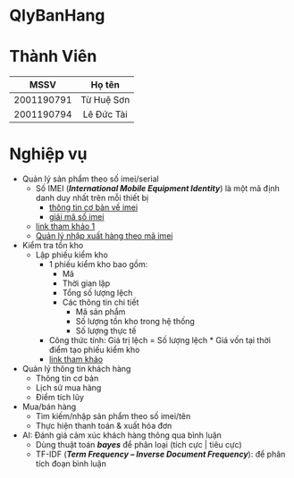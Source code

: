 # QlyBanHang

# Thành Viên
| MSSV          | Họ tên       |
| :---:         | :---:        |
| 2001190791    | Từ Huệ Sơn   |
| 2001190794    | Lê Đức Tài   |

# Nghiệp vụ
- Quản lý sản phẩm theo số imei/serial
    - Số IMEI (***International Mobile Equipment Identity***) là một mã định danh duy nhất trên mỗi thiết bị
        - [thông tin cơ bản về imei](https://en.wikipedia.org/wiki/International_Mobile_Equipment_Identity)
        - [giải mã số imei](https://en.tab-tv.com/?p=18840)
    - [link tham khảo 1](https://www.kiotviet.vn/huong-dan-su-dung-kiotviet/huong-dan-hang-hoa/hang-hoa-serial-imei/)
    - [Quản lý nhập xuất hàng theo mã imei](https://eshop.misa.vn/help/vi/kb/quan_ly_hang_hoa_theo_serialimei)
- Kiểm tra tồn kho
    - Lập phiếu kiểm kho
        - 1 phiếu kiểm kho bao gồm:
            - Mã
            - Thời gian lập
            - Tổng số lượng lệch
            - Các thông tin chi tiết 
                - Mã sản phẩm
                - Số lượng tồn kho trong hệ thống
                - Số lượng thực tế
        - Công thức tính: Giá trị lệch = Số lượng lệch * Giá vốn tại thời điểm tạo phiếu kiểm kho
        - [link tham khảo](https://www.kiotviet.vn/huong-dan-su-dung-kiotviet/huong-dan-kiem-kho/tao-phieu-kiem-kho/)
- Quản lý thông tin khách hàng
    - Thông tin cơ bản
    - Lịch sử mua hàng
    - Điểm tích lũy
- Mua/bán hàng
    - Tìm kiếm/nhập sản phẩm theo số imei/tên
    - Thực hiện thanh toán & xuất hóa đơn
- AI: Đánh giá cảm xúc khách hàng thông qua bình luận
    - Dùng thuật toán ***bayes*** để phân loại (tích cực | tiêu cực)
    - TF-IDF (***Term Frequency – Inverse Document Frequency***): để phân tích đoạn bình luận
